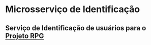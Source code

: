 # Microsserviço de Identificação

## Serviço de Identificação de usuários para o [Projeto RPG](https://github.com/toxxxey/projeto-rpg)
